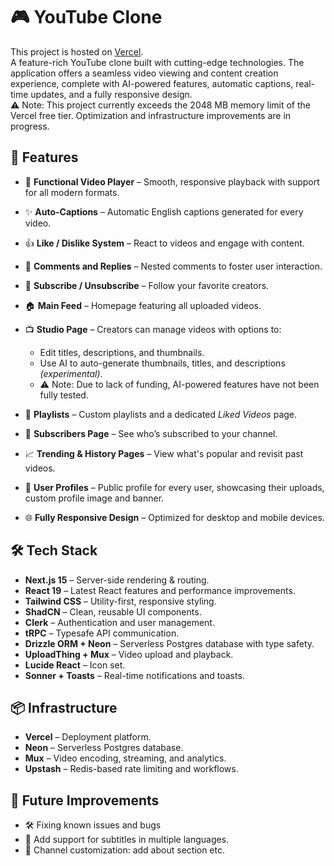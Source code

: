 # 🎮 YouTube Clone

This project is hosted on [Vercel](https://new-tube-6wk9.vercel.app/).  
A feature-rich YouTube clone built with cutting-edge technologies. The application offers a seamless video viewing and content creation experience, complete with AI-powered features, automatic captions, real-time updates, and a fully responsive design.  
⚠️ Note: This project currently exceeds the 2048 MB memory limit of the Vercel free tier. Optimization and infrastructure improvements are in progress.

## 🚀 Features

* 🎥 **Functional Video Player** – Smooth, responsive playback with support for all modern formats.

* ✨ **Auto-Captions** – Automatic English captions generated for every video.

* 👍 **Like / Dislike System** – React to videos and engage with content.

* 💬 **Comments and Replies** – Nested comments to foster user interaction.

* 🔔 **Subscribe / Unsubscribe** – Follow your favorite creators.

* 🏠 **Main Feed** – Homepage featuring all uploaded videos.

* 📺 **Studio Page** – Creators can manage videos with options to:

  * Edit titles, descriptions, and thumbnails.
  * Use AI to auto-generate thumbnails, titles, and descriptions *(experimental)*.
  * ⚠️ Note: Due to lack of funding, AI-powered features have not been fully tested.

* 📂 **Playlists** – Custom playlists and a dedicated *Liked Videos* page.

* 👥 **Subscribers Page** – See who’s subscribed to your channel.

* 📈 **Trending & History Pages** – View what's popular and revisit past videos.

* 👤 **User Profiles** – Public profile for every user, showcasing their uploads, custom profile image and banner.

* 🌐 **Fully Responsive Design** – Optimized for desktop and mobile devices.

## 🛠 Tech Stack

* **Next.js 15** – Server-side rendering & routing.
* **React 19** – Latest React features and performance improvements.
* **Tailwind CSS** – Utility-first, responsive styling.
* **ShadCN** – Clean, reusable UI components.
* **Clerk** – Authentication and user management.
* **tRPC** – Typesafe API communication.
* **Drizzle ORM + Neon** – Serverless Postgres database with type safety.
* **UploadThing + Mux** – Video upload and playback.
* **Lucide React** – Icon set.
* **Sonner + Toasts** – Real-time notifications and toasts.

## 📦 Infrastructure

* **Vercel** – Deployment platform.
* **Neon** – Serverless Postgres database.
* **Mux** – Video encoding, streaming, and analytics.
* **Upstash** – Redis-based rate limiting and workflows.

## 🔮 Future Improvements

* 🛠️ Fixing known issues and bugs
* 📄 Add support for subtitles in multiple languages.
* 🎨 Channel customization: add about section etc.
